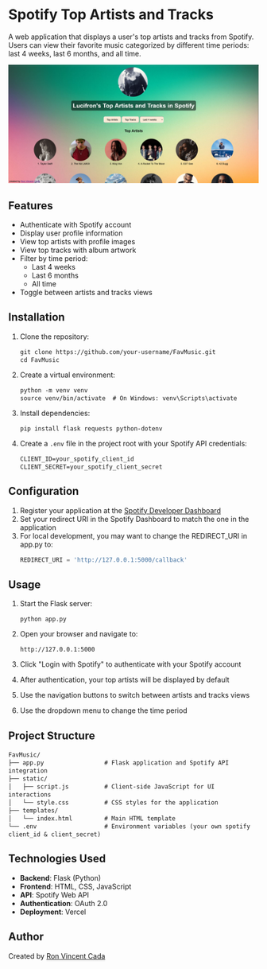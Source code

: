# Spotify Top Artists and Tracks

A web application that displays a user's top artists and tracks from Spotify. Users can view their favorite music categorized by different time periods: last 4 weeks, last 6 months, and all time.

![Screenshot of application](/static/img/fav-music.png)

## Features

- Authenticate with Spotify account
- Display user profile information
- View top artists with profile images
- View top tracks with album artwork
- Filter by time period:
  - Last 4 weeks
  - Last 6 months
  - All time
- Toggle between artists and tracks views

## Installation

1. Clone the repository:
   ```
   git clone https://github.com/your-username/FavMusic.git
   cd FavMusic
   ```

2. Create a virtual environment:
   ```
   python -m venv venv
   source venv/bin/activate  # On Windows: venv\Scripts\activate
   ```

3. Install dependencies:
   ```
   pip install flask requests python-dotenv
   ```

4. Create a `.env` file in the project root with your Spotify API credentials:
   ```
   CLIENT_ID=your_spotify_client_id
   CLIENT_SECRET=your_spotify_client_secret
   ```

## Configuration

1. Register your application at the [Spotify Developer Dashboard](https://developer.spotify.com/dashboard/)
2. Set your redirect URI in the Spotify Dashboard to match the one in the application 
3. For local development, you may want to change the REDIRECT_URI in app.py to:
   ```python
   REDIRECT_URI = 'http://127.0.0.1:5000/callback'
   ```

## Usage

1. Start the Flask server:
   ```
   python app.py
   ```

2. Open your browser and navigate to:
   ```
   http://127.0.0.1:5000
   ```

3. Click "Login with Spotify" to authenticate with your Spotify account
4. After authentication, your top artists will be displayed by default
5. Use the navigation buttons to switch between artists and tracks views
6. Use the dropdown menu to change the time period

## Project Structure

```
FavMusic/
├── app.py                 # Flask application and Spotify API integration
├── static/
│   ├── script.js          # Client-side JavaScript for UI interactions
│   └── style.css          # CSS styles for the application
├── templates/
│   └── index.html         # Main HTML template
└── .env                   # Environment variables (your own spotify client_id & client_secret)
```

## Technologies Used

- **Backend**: Flask (Python)
- **Frontend**: HTML, CSS, JavaScript
- **API**: Spotify Web API
- **Authentication**: OAuth 2.0
- **Deployment**: Vercel

## Author

Created by [Ron Vincent Cada](https://github.com/lucifron28)
